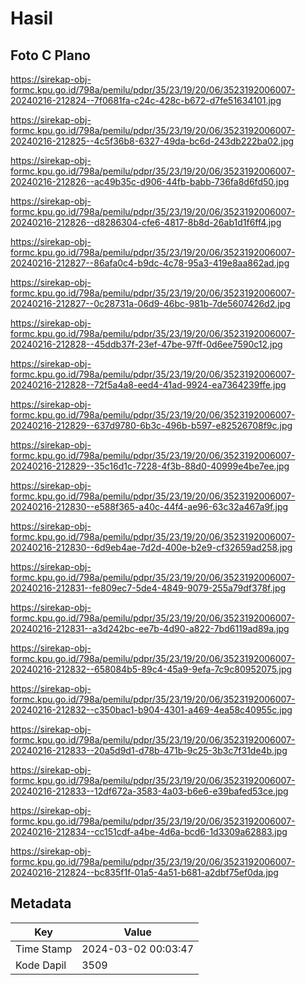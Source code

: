 # Hasil

## Foto C Plano

https://sirekap-obj-formc.kpu.go.id/798a/pemilu/pdpr/35/23/19/20/06/3523192006007-20240216-212824--7f0681fa-c24c-428c-b672-d7fe51634101.jpg

https://sirekap-obj-formc.kpu.go.id/798a/pemilu/pdpr/35/23/19/20/06/3523192006007-20240216-212825--4c5f36b8-6327-49da-bc6d-243db222ba02.jpg

https://sirekap-obj-formc.kpu.go.id/798a/pemilu/pdpr/35/23/19/20/06/3523192006007-20240216-212826--ac49b35c-d906-44fb-babb-736fa8d6fd50.jpg

https://sirekap-obj-formc.kpu.go.id/798a/pemilu/pdpr/35/23/19/20/06/3523192006007-20240216-212826--d8286304-cfe6-4817-8b8d-26ab1d1f6ff4.jpg

https://sirekap-obj-formc.kpu.go.id/798a/pemilu/pdpr/35/23/19/20/06/3523192006007-20240216-212827--86afa0c4-b9dc-4c78-95a3-419e8aa862ad.jpg

https://sirekap-obj-formc.kpu.go.id/798a/pemilu/pdpr/35/23/19/20/06/3523192006007-20240216-212827--0c28731a-06d9-46bc-981b-7de5607426d2.jpg

https://sirekap-obj-formc.kpu.go.id/798a/pemilu/pdpr/35/23/19/20/06/3523192006007-20240216-212828--45ddb37f-23ef-47be-97ff-0d6ee7590c12.jpg

https://sirekap-obj-formc.kpu.go.id/798a/pemilu/pdpr/35/23/19/20/06/3523192006007-20240216-212828--72f5a4a8-eed4-41ad-9924-ea7364239ffe.jpg

https://sirekap-obj-formc.kpu.go.id/798a/pemilu/pdpr/35/23/19/20/06/3523192006007-20240216-212829--637d9780-6b3c-496b-b597-e82526708f9c.jpg

https://sirekap-obj-formc.kpu.go.id/798a/pemilu/pdpr/35/23/19/20/06/3523192006007-20240216-212829--35c16d1c-7228-4f3b-88d0-40999e4be7ee.jpg

https://sirekap-obj-formc.kpu.go.id/798a/pemilu/pdpr/35/23/19/20/06/3523192006007-20240216-212830--e588f365-a40c-44f4-ae96-63c32a467a9f.jpg

https://sirekap-obj-formc.kpu.go.id/798a/pemilu/pdpr/35/23/19/20/06/3523192006007-20240216-212830--6d9eb4ae-7d2d-400e-b2e9-cf32659ad258.jpg

https://sirekap-obj-formc.kpu.go.id/798a/pemilu/pdpr/35/23/19/20/06/3523192006007-20240216-212831--fe809ec7-5de4-4849-9079-255a79df378f.jpg

https://sirekap-obj-formc.kpu.go.id/798a/pemilu/pdpr/35/23/19/20/06/3523192006007-20240216-212831--a3d242bc-ee7b-4d90-a822-7bd6119ad89a.jpg

https://sirekap-obj-formc.kpu.go.id/798a/pemilu/pdpr/35/23/19/20/06/3523192006007-20240216-212832--658084b5-89c4-45a9-9efa-7c9c80952075.jpg

https://sirekap-obj-formc.kpu.go.id/798a/pemilu/pdpr/35/23/19/20/06/3523192006007-20240216-212832--c350bac1-b904-4301-a469-4ea58c40955c.jpg

https://sirekap-obj-formc.kpu.go.id/798a/pemilu/pdpr/35/23/19/20/06/3523192006007-20240216-212833--20a5d9d1-d78b-471b-9c25-3b3c7f31de4b.jpg

https://sirekap-obj-formc.kpu.go.id/798a/pemilu/pdpr/35/23/19/20/06/3523192006007-20240216-212833--12df672a-3583-4a03-b6e6-e39bafed53ce.jpg

https://sirekap-obj-formc.kpu.go.id/798a/pemilu/pdpr/35/23/19/20/06/3523192006007-20240216-212834--cc151cdf-a4be-4d6a-bcd6-1d3309a62883.jpg

https://sirekap-obj-formc.kpu.go.id/798a/pemilu/pdpr/35/23/19/20/06/3523192006007-20240216-212824--bc835f1f-01a5-4a51-b681-a2dbf75ef0da.jpg


## Metadata

| Key        | Value               |
| ---------- | ------------------- |
| Time Stamp | 2024-03-02 00:03:47 |
| Kode Dapil | 3509                |




